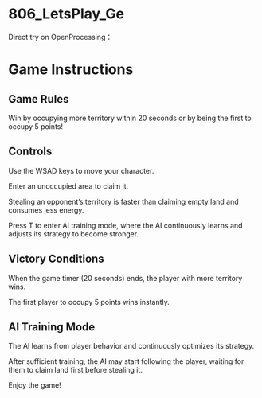 # 806_LetsPlay_Ge
Direct try on OpenProcessing：
 
# Game Instructions

## Game Rules

Win by occupying more territory within 20 seconds or by being the first to occupy 5 points!

## Controls

Use the WSAD keys to move your character.

Enter an unoccupied area to claim it.

Stealing an opponent’s territory is faster than claiming empty land and consumes less energy.

Press T to enter AI training mode, where the AI continuously learns and adjusts its strategy to become stronger.

## Victory Conditions

When the game timer (20 seconds) ends, the player with more territory wins.

The first player to occupy 5 points wins instantly.

## AI Training Mode

The AI learns from player behavior and continuously optimizes its strategy.

After sufficient training, the AI may start following the player, waiting for them to claim land first before stealing it.

Enjoy the game!
